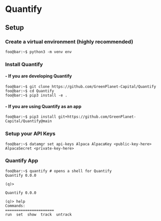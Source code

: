 # Quantify
## Setup
### Create a virtual environment (highly recommended)
~~~shell
foo@bar:~$ python3 -m venv env
~~~
### Install Quantify

#### - If you are developing Quantify
~~~shell
foo@bar:~$ git clone https://github.com/GreenPlanet-Capital/Quantify
foo@bar:~$ cd Quantify
foo@bar:~$ pip3 install -e .
~~~

#### - If you are using Quantify as an app
~~~shell
foo@bar:~$ pip3 install git+https://github.com/GreenPlanet-Capital/Quantify@main
~~~

### Setup your API Keys
~~~shell
foo@bar:~$ datamgr set api-keys Alpaca AlpacaKey <public-key-here> AlpacaSecret <private-key-here>
~~~

### Quantify App
~~~shell
foo@bar:~$ quantify # opens a shell for Quantify
Quantify 0.0.0

(q)>
~~~

~~~shell
Quantify 0.0.0

(q)> help
Commands:
======================
run  set  show  track  untrack
~~~